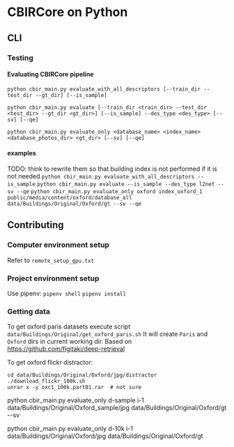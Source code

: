 # CBIRCore on Python

## CLI

### Testing
#### Evaluating CBIRCore pipeline
`python cbir_main.py evaluate_with_all_descriptors [--train_dir --test_dir --gt_dir] [--is_sample]`

`python cbir_main.py evaluate [--train_dir <train_dir> --test_dir <test_dir> --gt_dir <gt_dir>] [--is_sample] --des_type <des_type> [--sv] [--qe]`

`python cbir_main.py evaluate_only <database_name> <index_name> <database_photos_dir> <gt_dir> [--sv] [--qe]`


#### examples

TODO: think to rewrite them so that building index is not performed if it is not needed
`python cbir_main.py evaluate_with_all_descriptors --is_sample`
`python cbir_main.py evaluate --is_sample --des_type l2net --sv --qe`
`python cbir_main.py evaluate_only oxford index_oxford_1 public/media/content/oxford/database_all data/Buildings/Original/Oxford/gt --sv --qe`

## Contributing

### Computer environment setup
Refer to `remote_setup_gpu.txt`

### Project environment setup
Use pipenv:
`pipenv shell`
`pipenv install`

### Getting data
To get oxford paris datasets execute script
`data/Buildings/Original/get_oxford_paris.sh`
It will create `Paris` and `Oxford` dirs in current working dir.
Based on https://github.com/figitaki/deep-retrieval

To get oxford flickr distractor:
```
cd data/Buildings/Original/Oxford/jpg/distractor
./download_flickr_100k.sh
unrar x -y oxc1_100k.part01.rar  # not sure
```

python cbir_main.py evaluate_only d-sample i-1 data/Buildings/Original/Oxford_sample/jpg data/Buildings/Original/Oxford/gt --sv

python cbir_main.py evaluate_only d-10k i-1 data/Buildings/Original/Oxford/jpg data/Buildings/Original/Oxford/gt
